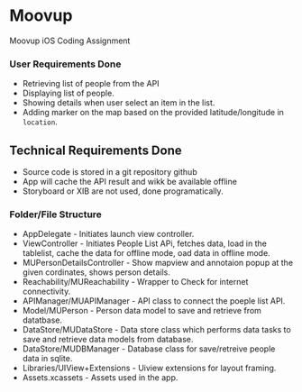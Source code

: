 # Moovup
Moovup iOS Coding Assignment

### User Requirements Done
- Retrieving list of people from the API
- Displaying list of people.
- Showing details when user select an item in the list.
- Adding marker on the map based on the provided latitude/longitude in `location`. 

## Technical Requirements Done
- Source code is stored in a git repository github
- App will cache the API result and wikk be available offline
- Storyboard or XIB are not used, done programatically.

### Folder/File Structure
- AppDelegate - Initiates launch view controller.
- ViewController - Initiates People List APi, fetches data, load in the tablelist, cache the data for offline mode, oad data in offline mode.
- MUPersonDetailsController - Show mapview and annotaion popup at the given cordinates, shows person details.
- Reachability/MUReachability - Wrapper to Check for internet connectivity.
- APIManager/MUAPIManager - API class to connect the poeple list API.
- Model/MUPerson - Person data model to save and retrieve from datatbase.
- DataStore/MUDataStore - Data store class which performs data tasks to save and retrieve data models from database.
- DataStore/MUDBManager - Database class for save/retreive people data in sqlite.
- Libraries/UIView+Extensions - Uiview extensions for layout framing.
- Assets.xcassets - Assets used in the app.








